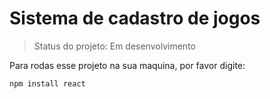 <h1>Sistema de cadastro de jogos</h1>

>Status do projeto: Em desenvolvimento

Para rodas esse projeto na sua maquina, por favor digite:

```
npm install react
```
